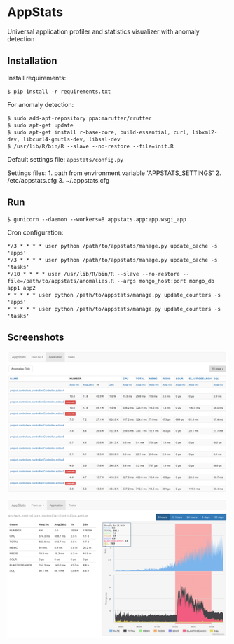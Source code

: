 AppStats
========
Universal application profiler and statistics visualizer with anomaly detection

Installation
------------
Install requirements:

    $ pip install -r requirements.txt

For anomaly detection:

    $ sudo add-apt-repository ppa:marutter/rrutter
    $ sudo apt-get update
    $ sudo apt-get install r-base-core, build-essential, curl, libxml2-dev, libcurl4-gnutls-dev, libssl-dev
    $ /usr/lib/R/bin/R --slave --no-restore --file=init.R


Default settings file: `appstats/config.py`

Settings files:
    1. path from environment variable 'APPSTATS_SETTINGS'
    2. /etc/appstats.cfg
    3. ~/.appstats.cfg

Run
---

    $ gunicorn --daemon --workers=8 appstats.app:app.wsgi_app

Cron configuration:

    */3 * * * * user python /path/to/appstats/manage.py update_cache -s 'apps'
    */3 * * * * user python /path/to/appstats/manage.py update_cache -s 'tasks'
    */10 * * * * user /usr/lib/R/bin/R --slave --no-restore --file=/path/to/appstats/anomalies.R --args mongo_host:port mongo_db app1 app2
    * * * * * user python /path/to/appstats/manage.py update_counters -s 'apps'
    * * * * * user python /path/to/appstats/manage.py update_counters -s 'tasks'

Screenshots
-----------
![dashboard](screenshots/dashboard.png "Dashboard")

![appstats](screenshots/appstats.png "Appstats")

